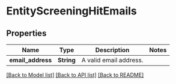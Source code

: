 # EntityScreeningHitEmails

## Properties

Name | Type | Description | Notes
------------ | ------------- | ------------- | -------------
**email_address** | **String** | A valid email address. | 

[[Back to Model list]](../README.md#documentation-for-models) [[Back to API list]](../README.md#documentation-for-api-endpoints) [[Back to README]](../README.md)


